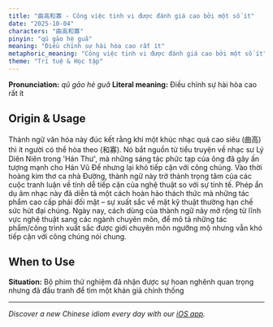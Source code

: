 ```yaml
---
title: "曲高和寡 - Công việc tinh vi được đánh giá cao bởi một số ít"
date: "2025-10-04"
characters: "曲高和寡"
pinyin: "qǔ gāo hè guǎ"
meaning: "Điều chỉnh sự hài hòa cao rất ít"
metaphoric_meaning: "Công việc tinh vi được đánh giá cao bởi một số ít"
theme: "Trí tuệ & Học tập"
---
```


**Pronunciation:** *qǔ gāo hè guǎ*
**Literal meaning:** Điều chỉnh sự hài hòa cao rất ít

## Origin & Usage

Thành ngữ văn hóa này đúc kết rằng khi một khúc nhạc quá cao siêu (曲高) thì ít người có thể hòa theo (和寡). Nó bắt nguồn từ tiểu truyện về nhạc sư Lý Diên Niên trong 'Hán Thư', mà những sáng tác phức tạp của ông đã gây ấn tượng mạnh cho Hán Vũ Đế nhưng lại khó tiếp cận với công chúng. Vào thời hoàng kim thơ ca nhà Đường, thành ngữ này trở thành trọng tâm của các cuộc tranh luận về tính dễ tiếp cận của nghệ thuật so với sự tinh tế. Phép ẩn dụ âm nhạc này đã diễn tả một cách hoàn hảo thách thức mà những tác phẩm cao cấp phải đối mặt – sự xuất sắc về mặt kỹ thuật thường hạn chế sức hút đại chúng. Ngày nay, cách dùng của thành ngữ này mở rộng từ lĩnh vực nghệ thuật sang các ngành chuyên môn, để mô tả những tác phẩm/công trình xuất sắc được giới chuyên môn ngưỡng mộ nhưng vẫn khó tiếp cận với công chúng nói chung.

## When to Use

**Situation:** Bộ phim thử nghiệm đã nhận được sự hoan nghênh quan trọng nhưng đã đấu tranh để tìm một khán giả chính thống

---

*Discover a new Chinese idiom every day with our [iOS app](https://apps.apple.com/us/app/daily-chinese-idioms/id6740611324).*
